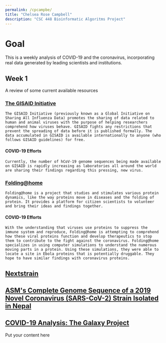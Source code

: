 ```yaml
---
permalink: /cpcampbe/
title: "Chelsea Rose Campbell"
description: "CSC 448 Bioinformatic Algoritms Project"
---
```

# **Goal**
This is a weekly analysis of COVID-19 and the coronavirus, incorporating real data generated by leading scientists and institutions.

## **Week 1** 
A review of some current available resources

### [The GISAID Initiative](https://www.gisaid.org/)
    The GISAID Initiative (previously known as a Global Initiative on Sharing All Influenza Data) promotes the sharing of data related to human and animal viruses with the purpose of helping researchers comprehend how viruses behave. GISAID fights any restrictions that prevent the spreading of data before it is published formally. The data accumulated in GISAID is available internationally to anyone (who follows GISAID guidelines) for free.  
  #### COVID-19 Efforts
    Currently, the number of hCoV-19 genome sequences being made available on GISAID is rapidly increasing as laboratories all around the world are sharing their findings regarding this pressing, new virus. 


### [Folding@home](https://foldingathome.org/)
    Folding@home is a project that studies and stimulates various protein dynamics, like the way proteins move in diseases and the folding of protein. It provides a platform for citizen scientists to volunteer and bring their ideas and findings together.
  #### COVID-19 Efforts
    With the understanding that viruses use proteins to suppress the immune system and reproduce, Folding@home is attempting to comprehend how these viral proteins function and develop therapeutics to stop them to contribute to the fight against the coronavirus. Folding@home specializes in using computer simulations to understand the numerous moving parts in a protein. Using these simulations, they were able to locate a site in Ebola proteins that is potentially druggable. They hope to have similar findings with coronavirus proteins.

## [Nextstrain](https://nextstrain.org/ncov/global)



## [ASM's Complete Genome Sequence of a 2019 Novel Coronavirus (SARS-CoV-2) Strain Isolated in Nepal](https://mra.asm.org/content/9/11/e00169-20)



## [COVID-19 Analysis: The Galaxy Project](https://covid19.galaxyproject.org/)

Put your content here
